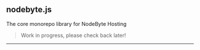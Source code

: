 ## nodebyte.js
The core monorepo library for NodeByte Hosting

> Work in progress, please check back later!
---